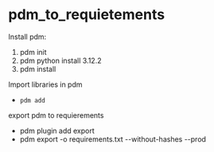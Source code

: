# pdm_to_requietements

Install pdm:

1. pdm init
2. pdm python install 3.12.2
3. pdm install

Import libraries in pdm

- `pdm add`

export pdm to requierements

- pdm plugin add export
- pdm export -o requirements.txt --without-hashes --prod
